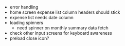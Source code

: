 - error handling
- home screen expense list column headers should stick
- expense list needs date column
- loading spinners
  - need spinner on monthly summary data fetch
- check other input screens for keyboard awareness
- preload close icon?
